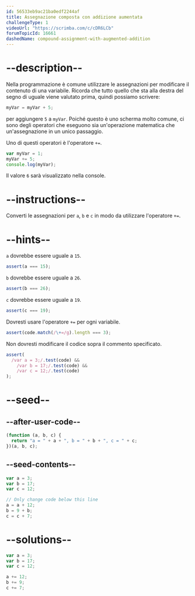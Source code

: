 ```yaml
---
id: 56533eb9ac21ba0edf2244af
title: Assegnazione composta con addizione aumentata
challengeType: 1
videoUrl: "https://scrimba.com/c/cDR6LCb"
forumTopicId: 16661
dashedName: compound-assignment-with-augmented-addition
---
```


# --description--

Nella programmazione è comune utilizzare le assegnazioni per modificare il contenuto di una variabile. Ricorda che tutto quello che sta alla destra del segno di uguale viene valutato prima, quindi possiamo scrivere:

```js
myVar = myVar + 5;
```

per aggiungere `5` a `myVar`. Poiché questo è uno scherma molto comune, ci sono degli operatori che eseguono sia un'operazione matematica che un'assegnazione in un unico passaggio.

Uno di questi operatori è l'operatore `+=`.

```js
var myVar = 1;
myVar += 5;
console.log(myVar);
```

Il valore `6` sarà visualizzato nella console.

# --instructions--

Converti le assegnazioni per `a`, `b` e `c` in modo da utilizzare l'operatore `+=`.

# --hints--

`a` dovrebbe essere uguale a `15`.

```js
assert(a === 15);
```

`b` dovrebbe essere uguale a `26`.

```js
assert(b === 26);
```

`c` dovrebbe essere uguale a `19`.

```js
assert(c === 19);
```

Dovresti usare l'operatore `+=` per ogni variabile.

```js
assert(code.match(/\+=/g).length === 3);
```

Non dovresti modificare il codice sopra il commento specificato.

```js
assert(
  /var a = 3;/.test(code) &&
    /var b = 17;/.test(code) &&
    /var c = 12;/.test(code)
);
```

# --seed--

## --after-user-code--

```js
(function (a, b, c) {
  return "a = " + a + ", b = " + b + ", c = " + c;
})(a, b, c);
```

## --seed-contents--

```js
var a = 3;
var b = 17;
var c = 12;

// Only change code below this line
a = a + 12;
b = 9 + b;
c = c + 7;
```

# --solutions--

```js
var a = 3;
var b = 17;
var c = 12;

a += 12;
b += 9;
c += 7;
```
